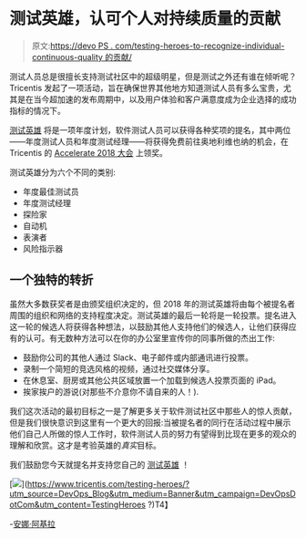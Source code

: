 # 测试英雄，认可个人对持续质量的贡献

> 原文:[https://devo PS . com/testing-heroes-to-recognize-individual-continuous-quality 的贡献/](https://devops.com/testing-heroes-to-recognize-individual-contributions-to-continuous-quality/)

测试人员总是很擅长支持测试社区中的超级明星，但是测试之外还有谁在倾听呢？Tricentis 发起了一项活动，旨在确保世界其他地方知道测试人员有多么宝贵，尤其是在当今超加速的发布周期中，以及用户体验和客户满意度成为企业选择的成功指标的情况下。

[测试英雄](https://www.tricentis.com/testing-heroes/) 将是一项年度计划，软件测试人员可以获得各种奖项的提名，其中两位——年度测试人员和年度测试经理——将获得免费前往奥地利维也纳的机会，在 Tricentis 的 [Accelerate 2018 大会](https://accelerate.tricentis.com/vienna/) 上领奖。

测试英雄分为六个不同的类别:

*   年度最佳测试员
*   年度测试经理
*   探险家
*   自动机
*   表演者
*   风险指示器

## **一个独特的转折**

虽然大多数获奖者是由颁奖组织决定的，但 2018 年的测试英雄将由每个被提名者周围的组织和网络的支持程度决定。测试英雄的最后一轮将是一轮投票。提名进入这一轮的候选人将获得各种想法，以鼓励其他人支持他们的候选人，让他们获得应有的认可。有无数种方法可以在你的办公室里宣传你的同事所做的杰出工作:

*   鼓励你公司的其他人通过 Slack、电子邮件或内部通讯进行投票。
*   录制一个简短的竞选风格的视频，通过社交媒体分享。
*   在休息室、厨房或其他公共区域放置一个加载到候选人投票页面的 iPad。
*   挨家挨户的游说(对那些不介意你不请自来的人！).

我们这次活动的最初目标之一是了解更多关于软件测试社区中那些人的惊人贡献，但是我们很快意识到这里有一个更大的回报:当被提名者的同行在活动过程中展示他们自己人所做的惊人工作时，软件测试人员的努力有望得到比现在更多的观众的理解和欣赏。这才是考验英雄的*真实*目标。

我们鼓励您今天就提名并支持您自己的 [测试英雄](https://www.tricentis.com/testing-heroes/) ！

[![](../Images/da356f935e27e005c8c453f8de662e55.png)](https://www.tricentis.com/testing-heroes/?utm_source=DevOps_Blog&utm_medium=Banner&utm_campaign=DevOpsDotCom&utm_content=TestingHeroes  ?)T4】

-[安娜·阿基拉](https://devops.com/author/ananda-akela/)